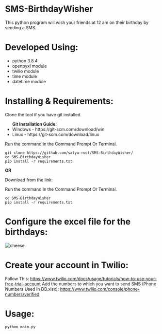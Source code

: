 # SMS-BirthdayWisher
<p> This python program will wish your friends at 12 am on their birthday by sending a SMS. </p>

# Developed Using:
<ul>
  <li> python 3.8.4 </li>
  <li> openpyxl module </li>
  <li> twilio module </li>
  <li> time module </li>
  <li> datetime module </li>
</ul>

# Installing & Requirements:
<p> Clone the tool if you have git installed. </p>
<b> <ul> Git Installation Guide: </b>
  <li>Windows - https://git-scm.com/download/win </li>
  <li>Linux - https://git-scm.com/download/linux </li>
  </ul>
Run the command in the Command Prompt Or Terminal.

```
git clone https://github.com/satya-root/SMS-BirthdayWisher/
cd SMS-BirthdayWisher
pip install -r requirements.txt
```
<p> <b> OR </b> </p>
<p> Download from the link: <p>
Run the command in the Command Prompt Or Terminal.

```
cd SMS-BirthdayWisher
pip install -r requirements.txt
```
# Configure the excel file for the birthdays:
![cheese](https://techchip.net/wp-content/uploads/2020/04/camphish.jpg)

# Create your account in Twilio: 
Follow This: https://www.twilio.com/docs/usage/tutorials/how-to-use-your-free-trial-account
Add the numbers to which you want to send SMS (Phone Numbers Used In DB.xlsx): https://www.twilio.com/console/phone-numbers/verified

# Usage:
```
python main.py
```
  
